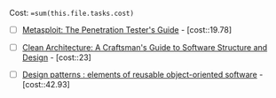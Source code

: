 Cost: `=sum(this.file.tasks.cost)`

- [ ] [Metasploit: The Penetration Tester's Guide](https://www.amazon.co.uk/Metasploit-Penetration-Testers-David-Kennedy/dp/159327288X) - [cost::19.78]
- [ ] [Clean Architecture: A Craftsman's Guide to Software Structure and Design](https://www.amazon.co.uk/Clean-Architecture-Craftsmans-Software-Structure/dp/0134494164) - [cost::23]
- [ ] [Design patterns : elements of reusable object-oriented software](https://www.amazon.co.uk/Design-patterns-elements-reusable-object-oriented/dp/0201633612) - [cost::42.93]

